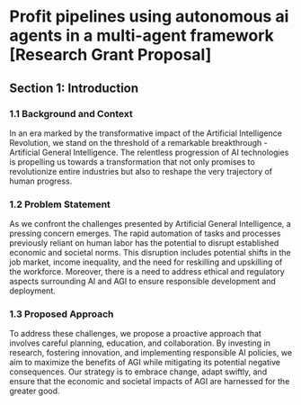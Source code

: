 # Profit pipelines using autonomous ai agents in a multi-agent framework [Research Grant Proposal]

## Section 1: Introduction

### 1.1 Background and Context
In an era marked by the transformative impact of the Artificial Intelligence Revolution, we stand on the threshold of a remarkable breakthrough - Artificial General Intelligence. The relentless progression of AI technologies is propelling us towards a transformation that not only promises to revolutionize entire industries but also to reshape the very trajectory of human progress.

### 1.2 Problem Statement
As we confront the challenges presented by Artificial General Intelligence, a pressing concern emerges. The rapid automation of tasks and processes previously reliant on human labor has the potential to disrupt established economic and societal norms. This disruption includes potential shifts in the job market, income inequality, and the need for reskilling and upskilling of the workforce. Moreover, there is a need to address ethical and regulatory aspects surrounding AI and AGI to ensure responsible development and deployment.

### 1.3 Proposed Approach
To address these challenges, we propose a proactive approach that involves careful planning, education, and collaboration. By investing in research, fostering innovation, and implementing responsible AI policies, we aim to maximize the benefits of AGI while mitigating its potential negative consequences. Our strategy is to embrace change, adapt swiftly, and ensure that the economic and societal impacts of AGI are harnessed for the greater good.
